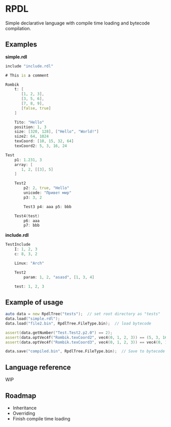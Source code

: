 # RPDL

Simple declarative language with compile time loading and bytecode compilation.

## Examples

**simple.rdl**
```D
include "include.rdl"

# This is a comment

Rombik
    t: [
       [1, 2, 3],
       [3, 5, 6],
       [7, 8, 9],
       [false, true]
    ]

    Tito: "Hello"
    position: 1, 3
    size: [320, 128], ["Hello", "World!"]
    size2: 64, 1024
    texCoord: [10, 15, 32, 64]
    texCoord2: 5, 3, 16, 24

Test
    p1: 1.231, 3
    array: [
       1, 2, [[3], 5]
    ]

    Test2
        p2: 2, true, "Hello"
        unicode: "Привет мир"
        p3: 3, 2

        Test3 p4: aaa p5: bbb

    Test4(test)
        p6: aaa
        p7: bbb
```

**include.rdl**

```D
TestInclude
    I: 1, 2, 3
    c: 8, 3, 2

    Linux: "Arch"

    Test2
        param: 1, 2, "asasd", [1, 3, 4]

    test: 1, 2, 3
```

## Example of usage

```D
auto data = new RpdlTree("tests");  // set root directory as "tests"
data.load("simple.rdl");
data.load("file2.bin", RpdlTree.FileType.bin);  // load bytecode

assert(data.getNumber("Test.Test2.p2.0") == 2);
assert(data.optVec4f("Rombik.texCoord2", vec4(0, 1, 2, 3)) == (5, 3, 16, 24));
assert(data.optVec4f("Rombik.texCoord3", vec4(0, 1, 2, 3)) == vec4(0, 1, 2, 3));

data.save("compiled.bin", RpdlTree.FileType.bin);  // Save to bytecode
```

## Language reference

WIP

## Roadmap

- Inheritance
- Overriding
- Finish compile time loading
